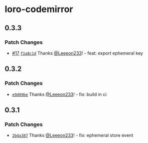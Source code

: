 # loro-codemirror

## 0.3.3

### Patch Changes

-   [#17](https://github.com/loro-dev/loro-codemirror/pull/17) [`f1a8c1d`](https://github.com/loro-dev/loro-codemirror/commit/f1a8c1d6d7c65fe2108161ff37b599893e7daa1b) Thanks [@Leeeon233](https://github.com/Leeeon233)! - feat: export ephemeral key

## 0.3.2

### Patch Changes

-   [`e9d09be`](https://github.com/loro-dev/loro-codemirror/commit/e9d09be62d55e1e2d6a315d7c41e60c54d54b7fe) Thanks [@Leeeon233](https://github.com/Leeeon233)! - fix: build in ci

## 0.3.1

### Patch Changes

-   [`2b4a387`](https://github.com/loro-dev/loro-codemirror/commit/2b4a38773e44b0c7adad748e35e944a6feefce45) Thanks [@Leeeon233](https://github.com/Leeeon233)! - fix: ephemeral store event
